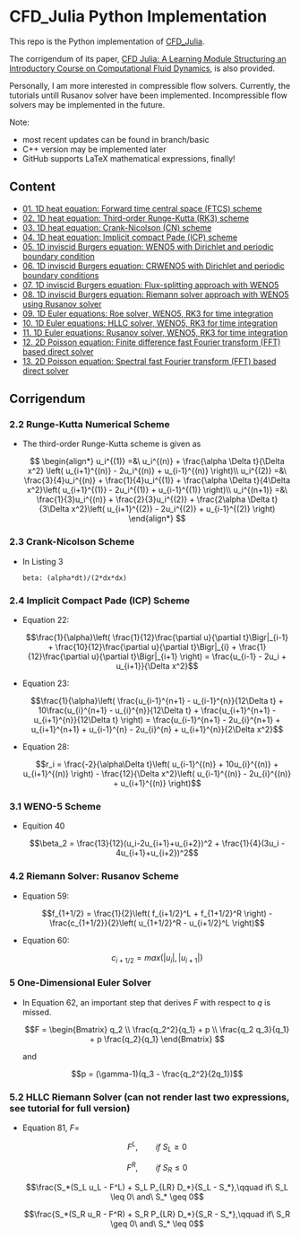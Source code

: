 # CFD_Julia Python Implementation

This repo is the Python implementation of [CFD_Julia](https://github.com/surajp92/CFD_Julia).

The corrigendum of its paper, [CFD Julia: A Learning Module Structuring an Introductory Course on Computational Fluid Dynamics](https://www.mdpi.com/2311-5521/4/3/159), is also provided.

Personally, I am more interested in compressible flow solvers. Currently, the tutorials untill Rusanov solver have been implemented. Incompressible flow solvers may be implemented in the future.

Note:
 - most recent updates can be found in branch/basic
 - C++ version may be implemented later
 - GitHub supports LaTeX mathematical expressions, finally!

## Content
- [01. 1D heat equation: Forward time central space (FTCS) scheme](./jupyter/01_Heat_Equation_FTCS/ftcs.ipynb)
- [02. 1D heat equation: Third-order Runge-Kutta (RK3) scheme](./jupyter/02_Heat_Equation_RK3/rk3.ipynb)
- [03. 1D heat equation: Crank-Nicolson (CN) scheme](./jupyter/03_Heat_Equation_CN/cn.ipynb)
- [04. 1D heat equation: Implicit compact Pade (ICP) scheme](./jupyter/04_Heat_Equation_ICP/icp.ipynb)
- [05. 1D inviscid Burgers equation: WENO5 with Dirichlet and periodic boundary condition](./jupyter/05_Inviscid_Burgers_WENO/weno5.ipynb)
- [06. 1D inviscid Burgers equation: CRWENO5 with Dirichlet and periodic boundary conditions](./jupyter/06_Inviscid_Burgers_CRWENO/crweno5.ipynb)
- [07. 1D inviscid Burgers equation: Flux-splitting approach with WENO5](./jupyter/07_Inviscid_Burgers_Flux_Splitting/flux_splitting_periodic.ipynb)
- [08. 1D inviscid Burgers equation: Riemann solver approach with WENO5 using Rusanov solver](./jupyter/08_Inviscid_Burgers_Rieman/rusanov_riemann_periodic.ipynb)
- [09. 1D Euler equations: Roe solver, WENO5, RK3 for time integration](./jupyter/09_Euler_1D_Roe/roe.ipynb)
- [10. 1D Euler equations: HLLC solver, WENO5, RK3 for time integration](./jupyter/10_Euler_1D_HLLC/hllc.ipynb)
- [11. 1D Euler equations: Rusanov solver, WENO5, RK3 for time integration](./jupyter/11_Euler_1D_Rusanov/rusanov.ipynb)
- [12. 2D Poisson equation: Finite difference fast Fourier transform (FFT) based direct solver](./jupyter/12_Poisson_Solver_FFT/fft.ipynb)
- [13. 2D Poisson equation: Spectral fast Fourier transform (FFT) based direct solver](./jupyter/13_Poisson_Solver_FFT_Spectral/fft_spectral.ipynb)

## Corrigendum 

### 2.2 Runge-Kutta Numerical Scheme

- The third-order Runge-Kutta scheme is given as 

    $$
    \begin{align*}
    u_i^{(1)} =&\ u_i^{(n)} + \frac{\alpha \Delta t}{\Delta x^2} \left( u_{i+1}^{(n)} - 2u_i^{(n)} + u_{i-1}^{(n)} \right)\\
    u_i^{(2)} =&\ \frac{3}{4}u_i^{(n)} + \frac{1}{4}u_i^{(1)} + \frac{\alpha \Delta t}{4\Delta x^2}\left( u_{i+1}^{(1)} - 2u_i^{(1)} + u_{i-1}^{(1)} \right)\\
    u_i^{(n+1)} =&\ \frac{1}{3}u_i^{(n)} + \frac{2}{3}u_i^{(2)} + \frac{2\alpha \Delta t}{3\Delta x^2}\left( u_{i+1}^{(2)} - 2u_i^{(2)} + u_{i-1}^{(2)} \right)
    \end{align*}
    $$

### 2.3 Crank-Nicolson Scheme
  
- In Listing 3

    ```
    beta: (alpha*dt)/(2*dx*dx)
    ```

### 2.4 Implicit Compact Pade (ICP) Scheme

- Equation 22:

    $$\frac{1}{\alpha}\left( \frac{1}{12}\frac{\partial u}{\partial t}\Bigr|_{i-1} + \frac{10}{12}\frac{\partial u}{\partial t}\Bigr|_{i} + \frac{1}{12}\frac{\partial u}{\partial t}\Bigr|_{i+1} \right) = \frac{u_{i-1} - 2u_i + u_{i+1}}{\Delta x^2}$$

- Equation 23:

    $$\frac{1}{\alpha}\left( \frac{u_{i-1}^{n+1} - u_{i-1}^{n}}{12\Delta t} + 10\frac{u_{i}^{n+1} - u_{i}^{n}}{12\Delta t} + \frac{u_{i+1}^{n+1} - u_{i+1}^{n}}{12\Delta t} \right) = \frac{u_{i-1}^{n+1} - 2u_{i}^{n+1} + u_{i+1}^{n+1} + u_{i-1}^{n} - 2u_{i}^{n} + u_{i+1}^{n}}{2\Delta x^2}$$

- Equation 28:

    $$r_i = \frac{-2}{\alpha\Delta t}\left( u_{i-1}^{(n)} + 10u_{i}^{(n)} + u_{i+1}^{(n)} \right) - \frac{12}{\Delta x^2}\left( u_{i-1}^{(n)} - 2u_{i}^{(n)} + u_{i+1}^{(n)} \right)$$

### 3.1 WENO-5 Scheme

- Equition 40
  
    $$\beta_2 = \frac{13}{12}(u_i-2u_{i+1}+u_{i+2})^2 + \frac{1}{4}(3u_i - 4u_{i+1}+u_{i+2})^2$$

### 4.2 Riemann Solver: Rusanov Scheme

- Equation 59:

    $$f_{1+1/2} = \frac{1}{2}\left( f_{i+1/2}^L + f_{1+1/2}^R \right) - \frac{c_{1+1/2}}{2}\left( u_{1+1/2}^R - u_{i+1/2}^L \right)$$

- Equation 60:

    $$c_{i+1/2} = max(|u_i|, |u_{i+1}|)$$

### 5 One-Dimensional Euler Solver

- In Equation 62, an important step that derives $F$ with respect to $q$ is missed.

    $$F = 
    \begin{Bmatrix}
    q_2 \\
    \frac{q_2^2}{q_1} + p \\
    \frac{q_2 q_3}{q_1} + p \frac{q_2}{q_1}
    \end{Bmatrix}
    $$

    and

    $$p = (\gamma-1)(q_3 - \frac{q_2^2}{2q_1})$$


### 5.2 HLLC Riemann Solver (can not render last two expressions, see tutorial for full version)

- Equation 81, $F=$
    
    $$F^L,\qquad if\ S_L \geq 0$$

    $$F^R,\qquad if\ S_R \leq 0$$

    $$\frac{S_*(S_L u_L - F^L) + S_L P_{LR} D_*}{S_L - S_*},\qquad if\ S_L \leq 0\ and\ S_* \geq 0$$
    
    $$\frac{S_*(S_R u_R - F^R) + S_R P_{LR} D_*}{S_R - S_*},\qquad if\ S_R \geq 0\ and\ S_* \leq 0$$ 

